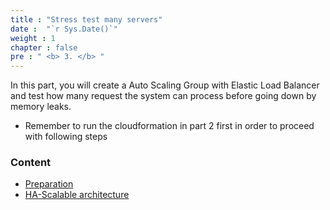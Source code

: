 ```yaml
---
title : "Stress test many servers"
date :  "`r Sys.Date()`" 
weight : 1 
chapter : false
pre : " <b> 3. </b> "
---
```

In this part, you will create a Auto Scaling Group with Elastic Load Balancer and test how many request the system can process before going down by memory leaks.

* Remember to run the cloudformation in part 2 first in order to proceed with following steps




### Content
  - [Preparation](2.1-preparation/_index.md)
  - [HA-Scalable architecture](2.2-testing/_index.md)
